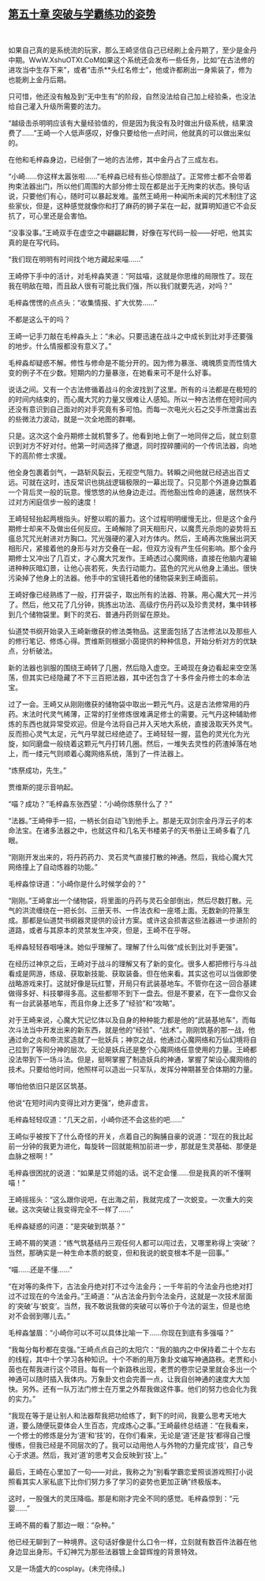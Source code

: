 ## [第五十章 突破与学霸练功的姿势](https://www.xxbiquge.com/11_11207/9027731.html)
﻿

  如果自己真的是系统流的玩家，那么王崎坚信自己已经刷上金丹期了，至少是金丹中期。WwW.XshuOTXt.CoM如果这个系统还会发布一些任务，比如“在古法修的进攻当中生存下来”，或者“击杀**头红名修士”，他或许都刷出一身紫装了，修为也能刷上金丹后期。

  只可惜，他还没有触及到“无中生有”的阶段，自然没法给自己加上经验条，也没法给自己灌入升级所需要的法力。

  “越级击杀明明应该有大量经验值的，但是因为我没有及时做出升级系统，结果浪费了……”王崎一个人低声感叹，好像只要给他一点时间，他就真的可以做出来似的。

  在他和毛梓淼身边，已经倒了一地的古法修，其中金丹占了三成左右。

  “小崎……你这样太嚣张啦……”毛梓淼已经有些心惊胆战了。正常修士都不会带着拘束法器出门，所以他们周围的大部分修士现在都是出于无拘束的状态。换句话说，只要他们有心，随时可以暴起发难。虽然王崎用一种闻所未闻的咒术制住了这些家伙，但是，这种感觉就像你和打了麻药的狮子呆在一起，就算明知道它不会反抗了，可心里还是会害怕。

  “没事没事。”王崎双手在虚空之中翩翩起舞，好像在写代码一般——好吧，他其实真的是在写代码。

  “我们现在明明有时间找个地方藏起来喵……”

  王崎停下手中的活计，对毛梓淼笑道：“阿兹喵，这就是你思维的局限性了。现在我在明敌在暗，而且敌人很有可能比我们强，所以我们就要先逃，对吗？”

  毛梓淼愣愣的点点头：“收集情报、扩大优势……”

  不都是这么干的吗？

  王崎一记手刀敲在毛梓淼头上：“未必。只要迅速在战斗之中成长到比对手还要强的地步。什么情报都没有意义了。”

  毛梓淼却疑惑不解。修性与修命是不能分开的。因为修为暴涨、魂魄质变而性情大变的例子不在少数。短期内的力量暴涨，在她看来可不是什么好事。

  说话之间。又有一个古法修循着战斗的余波找到了这里。所有的斗法都是在极短的的时间内结束的，而心魔大咒的力量又很难让人感知。所以一种古法修在短时间内还没有意识到自己面对的对手究竟有多可怕。而每一次电光火石之交手所泄露出去的些微法力波动，就是一次全地图的群嘲。

  只是。这次这个金丹期修士就机警多了。他看到地上倒了一地同伴之后，就立刻意识到对方不好对付。他第一时间选择了撤退，同时捏碎腰间的一个传讯法器，向地下的高阶修士求援。

  他全身包裹着剑气，一路斩风裂云，无视空气阻力。转瞬之间他就已经逃出百丈远。可就在这时，违反常识也挑战逻辑极限的一幕出现了。只见那个外道身边飘着一个背后灵一般的玩意。慢悠悠的从他身边走过。而他豁出性命的遁速，居然快不过对方闲庭信步一般的速度！

  王崎轻轻抬起两根指头。好整以暇的蓄力。这个过程明明缓慢无比，但是这个金丹期修士却来不及做出任何反应。王崎解除了洞天相形尺，以魔贯光杀炮的姿势将五瘟总咒咒光射进对方胸口。咒光强硬的灌入对方体内。然后，王崎再次施展出洞天相形尺，紧接着他的身形与对方交叠在一起，但双方没有产生任何影响。那个金丹期修士又冲出了几百丈，才心魔大咒发作。王崎透过心魔网络，直接在他脑内灌输进种种灰暗幻景，让他心丧若死，失去行动能力。蓝色的咒光从他身上涌出。很快污染掉了他身上的法器。他手中的宝镜托着他的储物袋来到王崎面前。

  王崎好像已经熟练了一般，打开袋子，取出所有的法器、符篆。用心魔大咒一并污了。然后，他又花了几分钟，挑拣出功法、高级疗伤丹药以及珍贵灵材，集中转移到几个储物袋里。剩下的灵石、普通丹药则留在原处。

  仙道焚书纲开始录入王崎新缴获的修法类物品。这里面包括了古法修法以及那些人的修行笔记、修炼心得。贾维斯则根据小茵提供的种种信息，开始分析对方的优缺点，分析破法。

  新的法器也驯服的围绕王崎转了几圈，然后隐入虚空。王崎现在身边看起来空空荡荡，但其实已经隐藏了不下三百把法器，其中还包含了十多件金丹修士的本命法宝。

  过了一会。王崎又从刚刚缴获的储物袋中取出一颗元气丹。这是古法修常用的丹药。末法时代灵气稀薄，正常的打坐修炼很难满足修士的需要。元气丹这种辅助修炼的东西也就异常受欢迎。但是今法将自己并入天地大系统，直接汲取天外灵气。反而担心灵气太足，元气丹早就已经绝迹了。王崎轻轻一握，蓝色的灵光化为光旋，如同磨盘一般绕着这颗元气丹打转几圈。然后，一堆失去灵性的药渣掉落在地上，而一缕元气则顺着心魔网络系统，落到了一件法器上。

  “炼祭成功，先生。”

  贾维斯的提示音响起。

  “喵？成功？”毛梓淼东张西望：“小崎你炼祭什么了？”

  “法器。”王崎伸手一招，一柄长剑自动飞到他手上。那是无双剑宗金丹浮云子的本命法宝。在诸多法器之中，也就这件和几名天书楼弟子的天书册让王崎多看了几眼。

  “刚刚开发出来的，将丹药药力、灵石灵气直接打散的神通。然后，我给心魔大咒网络撞上了自动炼器的功能。”

  毛梓淼惊讶道：“小崎你是什么时候学会的？”

  “刚刚。”王崎拿出一个储物袋，将里面的丹药与灵石全部倒出，然后尽数打散。元气的洪流缠绕在一把长剑、三册天书、一件法衣和一座塔上面。无数新的符篆生成。那都是仙道焚书纲器灵提供的设计方案。或许这会损害这些法器进一步进阶的道路，或者与其原本的灵禁发生冲突，但是，王崎不在乎呀。

  毛梓淼轻轻吞咽唾沫。她似乎理解了。理解了什么叫做“成长到比对手更强”。

  在经历过神京之后，王崎对于战斗的理解又有了新的变化。很多人都把修行与斗战看成是网游，练级、获取新技能、获取装备。但在他来看。其实这也可以当做即使战略游戏来打。这就好像是玩红警，开局只有武装基地车。不管你在这一回合基建做得多好、科技攀得多高。这些都带不到下一盘去。但是不要紧，在下一盘你又会有一台武装基地车，而且你身上还多了“经验”和“攻略”。

  对于王崎来说，心魔大咒记忆体以及自身的种种能力都是他的“武装基地车”，而每次斗法当中开发出来的新东西，就是他的“经验”、“战术”。刚刚筑基的那一战，他通过命之炎和帝流浆造就了一批妖兵；神京之战，他通过心魔网络和万仙幻境将自己拉到了等同分神的层次。无论是妖兵还是整个心魔网络任意使用的力量。王崎都没法带到下一场斗法。但是，挺啊掌握了制造妖兵的神通，掌握了架设心魔网络的技术。只要给他时间，他照样可以造出一只军队，发挥分神期甚至合体期的力量。

  哪怕他依旧只是区区筑基。

  他说“在短时间内变得比对方更强”，绝非虚言。

  毛梓淼轻轻叹道：“几天之前，小崎你还不会这些的吧……”

  王崎似乎被按下了什么奇怪的开关，点着自己的胸脯自豪的说道：“现在的我比起前一分钟的我更为进化，每旋转一回就能稍加前进一步，那就是生灵基础、那便是血脉之根啊！”

  毛梓淼很困扰的说道：“如果是艾师姐的话。说不定会懂……但是我真的听不懂啊喵！”

  王崎摇摇头：“这么跟你说吧，在出海之前，我就完成了一次蜕变。一次重大的突破。这次突破让我变得完全不一样了……”

  毛梓淼疑惑的问道：“是突破到筑基？”

  王崎不屑的笑道：“练气筑基结丹三观任何人都可以闯过去，又哪里称得上‘突破’？当然，那确实是一种生命本质的蜕变，但和我说的蜕变根本不是一回事。”

  “喵……还是不懂……”

  “在对等的条件下，古法金丹绝对打不过今法金丹；一千年前的今法金丹也绝对打过不过现在的今法金丹。”王崎道：“从古法金丹到今法金丹，这就是一次技术层面的‘突破’与‘蜕变’。当然，我不敢说我做的突破可以等价于今法的诞生，但是也绝对不会弱到哪儿去。”

  毛梓淼皱眉：“小崎你可以不可以具体比喻一下……你现在到底有多强喵？”

  “我每分每秒都在变强。”王崎点点自己的太阳穴：“我的脑内之中保持着二十个左右的线程，其中十个学习各种知识。十个不断的用万象卦文编写神通路秩。老贾和小茵也在帮我进行这个项目。每有一个新路秩出现，老贾的卷宗记录里就会多出一个神通可以随时插入我体内。万象卦文也会完善一点，让我自创神通的速度大大加快。另外。还有一队万法门修士在万里之外帮我做这件事。他们的努力也会化为我的实力。”

  “我现在等于是让别人和法器帮我把功给练了，剩下的时间，我要么思考天地大道，要么随便玩耍体会人生百态，完成炼心之事。”王崎最终总结道：“在我看来，一个修士的修炼是分为‘道’和‘技’的，在你们看来，无论是‘道’还是‘技’都得自己慢慢练，但我已经是不同层次的了。我可以动用他人与外物的力量完成‘技’，自己专心于求道。然后，我对‘道’的思考又会反映到‘技’上。”

  最后，王崎在心里加了一句——对此，我称之为“别看学霸恋爱照谈游戏照打小说照看其实人家私底下比你们努力多了学习的姿势也更加正确”终极版本。

  这时，一股强大的灵压降临。那是和刚才完全不同的感觉。毛梓淼惊到：“元婴……”

  王崎不屑的看了那边一眼：“杂种。”

  他已经无聊到了一种境界。这句话好像是什么口令一样，立刻就有数百件法器在他身边显出身形。千幻神咒为那些法器镀上金碧辉煌的背景特效。

  又是一场盛大的cosplay。(未完待续。)
